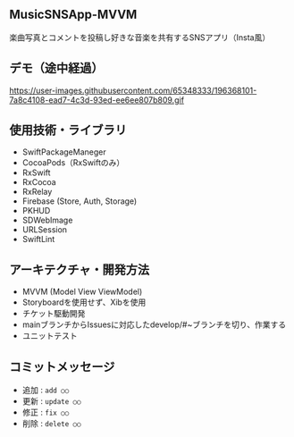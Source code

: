 ## MusicSNSApp-MVVM
楽曲写真とコメントを投稿し好きな音楽を共有するSNSアプリ（Insta風）

## デモ（途中経過）
https://user-images.githubusercontent.com/65348333/196368101-7a8c4108-ead7-4c3d-93ed-ee6ee807b809.gif


## 使用技術・ライブラリ
- SwiftPackageManeger
- CocoaPods（RxSwiftのみ）
- RxSwift
- RxCocoa
- RxRelay
- Firebase (Store, Auth, Storage)
- PKHUD
- SDWebImage
- URLSession
- SwiftLint

## アーキテクチャ・開発方法
- MVVM (Model View ViewModel)
- Storyboardを使用せず、Xibを使用
- チケット駆動開発
- mainブランチからIssuesに対応したdevelop/#~ブランチを切り、作業する
- ユニットテスト

## コミットメッセージ
- 追加 : `add ○○`
- 更新 : `update ○○`
- 修正 : `fix ○○`
- 削除 : `delete ○○`
